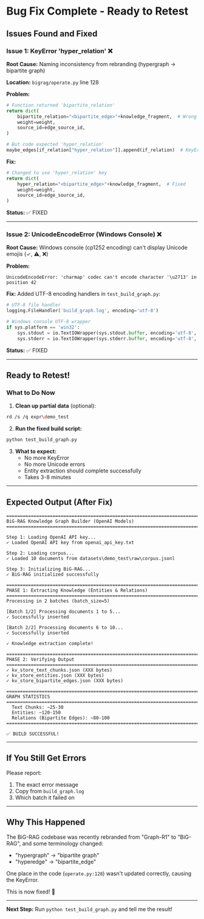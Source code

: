 # Bug Fix Complete - Ready to Retest

## Issues Found and Fixed

### Issue 1: KeyError 'hyper_relation' ❌
**Root Cause:** Naming inconsistency from rebranding (hypergraph → bipartite graph)

**Location:** `bigrag/operate.py` line 128

**Problem:**
```python
# Function returned 'bipartite_relation'
return dict(
    bipartite_relation="<bipartite_edge>"+knowledge_fragment,  # Wrong key
    weight=weight,
    source_id=edge_source_id,
)

# But code expected 'hyper_relation'
maybe_edges[if_relation["hyper_relation"]].append(if_relation)  # KeyError!
```

**Fix:**
```python
# Changed to use 'hyper_relation' key
return dict(
    hyper_relation="<bipartite_edge>"+knowledge_fragment,  # Fixed
    weight=weight,
    source_id=edge_source_id,
)
```

**Status:** ✅ FIXED

---

### Issue 2: UnicodeEncodeError (Windows Console) ❌
**Root Cause:** Windows console (cp1252 encoding) can't display Unicode emojis (✓, ⚠, ❌)

**Problem:**
```
UnicodeEncodeError: 'charmap' codec can't encode character '\u2713' in position 42
```

**Fix:** Added UTF-8 encoding handlers in `test_build_graph.py`:
```python
# UTF-8 file handler
logging.FileHandler('build_graph.log', encoding='utf-8')

# Windows console UTF-8 wrapper
if sys.platform == 'win32':
    sys.stdout = io.TextIOWrapper(sys.stdout.buffer, encoding='utf-8', errors='replace')
    sys.stderr = io.TextIOWrapper(sys.stderr.buffer, encoding='utf-8', errors='replace')
```

**Status:** ✅ FIXED

---

## Ready to Retest!

### What to Do Now

1. **Clean up partial data** (optional):
```bash
rd /s /q expr\demo_test
```

2. **Run the fixed build script:**
```bash
python test_build_graph.py
```

3. **What to expect:**
   - No more KeyError
   - No more Unicode errors
   - Entity extraction should complete successfully
   - Takes 3-8 minutes

---

## Expected Output (After Fix)

```
================================================================================
BiG-RAG Knowledge Graph Builder (OpenAI Models)
================================================================================

Step 1: Loading OpenAI API key...
✓ Loaded OpenAI API key from openai_api_key.txt

Step 2: Loading corpus...
✓ Loaded 10 documents from datasets\demo_test\raw\corpus.jsonl

Step 3: Initializing BiG-RAG...
✓ BiG-RAG initialized successfully

================================================================================
PHASE 1: Extracting Knowledge (Entities & Relations)
================================================================================
Processing in 2 batches (batch_size=5)

[Batch 1/2] Processing documents 1 to 5...
✓ Successfully inserted

[Batch 2/2] Processing documents 6 to 10...
✓ Successfully inserted

✓ Knowledge extraction complete!

================================================================================
PHASE 2: Verifying Output
================================================================================
✓ kv_store_text_chunks.json (XXX bytes)
✓ kv_store_entities.json (XXX bytes)
✓ kv_store_bipartite_edges.json (XXX bytes)

================================================================================
GRAPH STATISTICS
================================================================================
  Text Chunks: ~25-30
  Entities: ~120-150
  Relations (Bipartite Edges): ~80-100
================================================================================

✅ BUILD SUCCESSFUL!
```

---

## If You Still Get Errors

Please report:
1. The exact error message
2. Copy from `build_graph.log`
3. Which batch it failed on

---

## Why This Happened

The BiG-RAG codebase was recently rebranded from "Graph-R1" to "BiG-RAG", and some terminology changed:
- "hypergraph" → "bipartite graph"
- "hyperedge" → "bipartite_edge"

One place in the code (`operate.py:128`) wasn't updated correctly, causing the KeyError.

This is now fixed! 🎉

---

**Next Step:** Run `python test_build_graph.py` and tell me the result!
